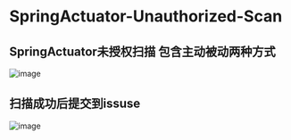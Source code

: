 # SpringActuator-Unauthorized-Scan

## SpringActuator未授权扫描 包含主动被动两种方式
![image](https://github.com/l1ubai/SpringActuator-Unauthorized-Scan/blob/main/imgs/scan.jpeg)



## 扫描成功后提交到issuse

![image](https://github.com/l1ubai/SpringActuator-Unauthorized-Scan/blob/main/imgs/issuse.jpeg)
